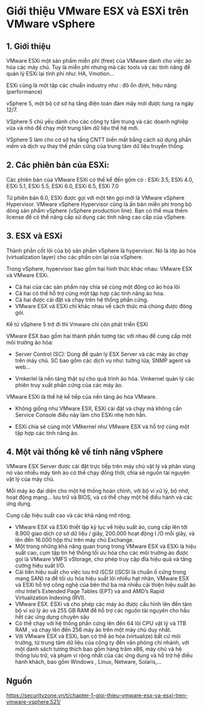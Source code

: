 # Giới thiệu VMware ESX và ESXi trên VMware vSphere

## 1. Giới thiệu

VMware ESXi một sản phẩm miễn phí (free) của VMware dành cho việc ảo hóa các máy chủ. Tuy là miễn phí nhưng mà các tools và các tính năng để quản lý ESXi lại tính phí như: HA, Vmotion... 

ESXi cũng là một tập các chuẩn industry như : đô ổn định, hiệu năng (performance)

vSphere 5, một bộ cơ sở hạ tầng điện toán đám mây mới được tung ra ngày 12/7.

VSphere 5 chủ yếu dành cho các công ty tầm trung và các doanh nghiệp vừa và nhỏ để chạy một trung tâm dữ liệu thế hệ mới.

VSphere 5 làm cho cơ sở hạ tầng CNTT biến mất bằng cách sử dụng phần mềm và dịch vụ thay thế phần cứng của trung tâm dữ liệu truyền thống.

## 2. Các phiên bản của ESXi:

Các phiên bản của VMware ESXi có thể kể đến gồm có : ESXi 3.5, ESXi 4.0, ESXi 5.1, ESXi 5.5, ESXi 6.0, ESXi 6.5, ESXi 7.0

Từ phiên bản 6.0, ESXi được gọi với một tên gọi mới là VMware vSphere Hypervisor. VMware vSphere Hypervisor cũng là ấn bản miễn phí trong bộ dòng sản phẩm vSphere (vSphere production line). Bạn có thể mua thêm license để có thể nâng cấp sử dụng các tính năng cao cấp của vSphere.

## 3. ESX và ESXi

Thành phần cốt lõi của bộ sản phẩm vSphere là hypervisor. Nó là lớp ảo hóa (virtualization layer) cho các phần còn lại của vSphere.

Trong vSphere, hypervisor bao gồm hai hình thức khác nhau: VMware ESX và VMware ESXi.

- Cả hai của các sản phẩm này chia sẻ cùng một động cơ ảo hóa lõi
- Cả hai có thể hỗ trợ cùng một tập hợp các tính năng ảo hóa.
- Cả hai được cài đặt và chạy trên hệ thống phần cứng.
- VMware ESX và ESXi chỉ khác nhau về cách thức mà chúng được đóng gói.

Kể từ vSphere 5 trở đi thì Vmware chỉ còn phát triển ESXi

VMware ESX bao gồm hai thành phần tương tác với nhau để cung cấp một môi trường ảo hóa:

- Server Control (SC): Dùng để quản lý ESX Server và các máy ảo chạy trên máy chủ. SC bao gồm các dịch vụ như: tường lửa, SNMP agent và web...

- Vmkerlel là nền tảng thật sự cho quá trình ảo hóa. Vmkernel quản lý các phiên truy xuất phần cứng của các máy ảo.

VMware ESXi là thế hệ kế tiếp của nền tảng ảo hóa VMware.

- Không giống như VMware ESX, ESXi cài đặt và chạy mà không cần Service Console điều này làm cho ESXi nhẹ hơn hẳn.

- ESXi chia sẻ cùng một VMkernel như VMware ESX và hỗ trợ cùng một tập hợp các tính năng ảo.

## 4. Một vài thống kê về tính năng vSphere

VMware ESX Server được cài đặt trực tiếp trên máy chủ vật lý và phân vùng nó vào nhiều máy tính ảo có thể chạy đồng thời, chia sẻ nguồn tài nguyên vật lý của máy chủ.

Mỗi máy ảo đại diện cho một hệ thống hoàn chỉnh, với bộ vi xử lý, bộ nhớ, hoạt động mạng... lưu trữ và BIOS, và có thể chạy một hệ điều hành và các ứng dụng.

Cung cấp hiệu suất cao và các khả năng mở rộng.

- VMware ESX và ESXi thiết lập kỷ lục về hiệu suất ảo, cung cấp lên tới 8.900 giao dịch cơ sở dữ liệu / giây, 200.000 hoạt động I /O mỗi giây, và lên đến 16.000 hộp thư trên máy chủ Exchange.
- Một trong những khả năng quan trọng trong VMware ESX và ESXi là hiệu suất cao, cụm tập tin hệ thống tối ưu hóa cho các môi trường ảo được gọi là VMware VMFS vStorage, cho phép truy cập đĩa hiệu quả và tăng cường hiệu suất I/O.
- Cải tiến hiệu suất cho việc lưu trữ iSCSI (iSCSI là chuẩn ổ cứng trong mạng SAN) ra để tối ưu hóa hiệu suất lõi nhiều hạt nhân, VMware ESX và ESXi hỗ trợ công nghệ của bên thứ ba mà nhiều cải thiện hiệu suất ảo như Intel’s Extended Page Tables (EPT) và and AMD’s Rapid Virtualization Indexing (RVI).
- VMware ESX. ESXi và cho phép các máy ảo được cấu hình lên đến tám bộ vi xử lý ảo và 255 GB RAM để hỗ trợ các nguồn tài nguyên cho hầu hết các ứng dụng chuyên sâu
- Có thể chạy với hệ thống phần cứng lên đến 64 lõi CPU vật lý và 1TB RAM , và chạy lên đến 256 máy ảo trên một máy chủ duy nhất.
- Với VMware ESX và ESXi, bạn có thể ảo hóa (virtualize) bất cứ môi trường, từ trung tâm dữ liệu của công ty đến văn phòng chi nhánh, với một danh sách tương thích bao gồm hàng trăm x86, máy chủ và hệ thống lưu trữ, và phạm vi rộng nhất của các ứng dụng và hỗ trợ hệ điều hành khách, bao gồm Windows , Linux, Netware, Solaris,…

## Nguồn

https://securityzone.vn/t/chapter-1-gioi-thieu-vmware-esx-va-esxi-tren-vmware-vsphere.521/